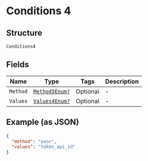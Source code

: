 
# Conditions 4

## Structure

`Conditions4`

## Fields

| Name | Type | Tags | Description |
|  --- | --- | --- | --- |
| `Method` | [`Method5Enum?`](../../doc/models/method-5-enum.md) | Optional | - |
| `Values` | [`Values4Enum?`](../../doc/models/values-4-enum.md) | Optional | - |

## Example (as JSON)

```json
{
  "method": "oxor",
  "values": "token_api_id"
}
```

